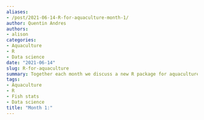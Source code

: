 ```yaml
---
aliases:
- /post/2021-06-14-R-for-aquaculture-month-1/
author: Quentin Andres
authors:
- alison
categories:
- Aquaculture
- R
- Data science
date: "2021-06-14"
slug: R-for-aquaculture
summary: Together each month we discuss a new R package for aquaculture.
tags:
- Aquaculture
- R
- Fish stats
- Data science
title: "Month 1:" 
---
```


